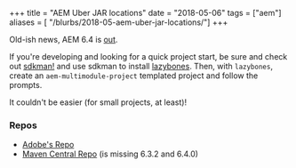 +++
title = "AEM Uber JAR locations"
date = "2018-05-06"
tags = ["aem"]
aliases = [ "/blurbs/2018-05-aem-uber-jar-locations/"]
+++

Old-ish news, AEM 6.4 is [out](https://helpx.adobe.com/support/experience-manager/6-4.html).

If you're developing and looking for a quick project start, be sure and check
out [sdkman!](http://sdkman.io) and use sdkman to install [lazybones](https://github.com/pledbrook/lazybones).
Then, with `lazybones`, create an `aem-multimodule-project` templated project and follow the prompts.

It couldn't be easier (for small projects, at least)!

### Repos

- [Adobe's Repo](https://repo.adobe.com/nexus/content/repositories/releases/com/adobe/aem/uber-jar/)
- [Maven Central Repo](https://mvnrepository.com/artifact/com.adobe.aem/uber-jar) (is missing 6.3.2 and 6.4.0)
